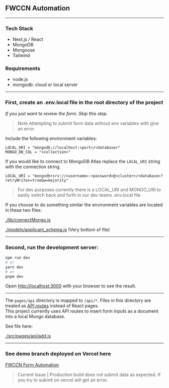 ## FWCCN Automation

---

### Tech Stack
* Next.js / React
* MongoDB
* Mongoose
* Tailwind

### Requirements
* node.js
* mongodb: cloud or local server

---

### First, create an .env.local file in the root directory of the project
_If you just want to review the form. Skip this step._ 
>Note Attempting to submit form data without env variables with give an error

Include the following environment variables:
```env
LOCAL_URI = "mongodb://localhost:<port>/<database>"
MONGO_DB_COL = "<collection>"
```

If you would like to connect to MongoDB Atlas replace the ```LOCAL_URI``` string with
the connection string. 
```env
LOCAL_URI = "mongodb+srv://<username>:<password>@<cluster>/<database>?retryWrites=true&w=majority"
```

> For dev purposes currently there is a LOCAL_URI and MONGO_URI to easily switch back and forth in our dev teams .env.local file

If you choose to do something similar the environment variables are located in these two files:

[./lib/connectMongo.js](https://github.com/theGaryLarson/fwccn-automation/blob/demo_branch/lib/connectMongo.js)

[./models/applicant_schema.js](https://github.com/theGaryLarson/fwccn-automation/blob/demo_branch/models/applicant_schema.js) (Very bottom of file)

---

### Second, run the development server:

```bash
npm run dev
# or
yarn dev
# or
pnpm dev
```

Open [http://localhost:3000](http://localhost:3000) with your browser to see the result.

---

The `pages/api` directory is mapped to `/api/*`. Files in this directory are treated as [API routes](https://nextjs.org/docs/api-routes/introduction) instead of React pages.</br>
This project currently uses API routes to insert form inputs as a document into a local Mongo database.

See file here:

[./src/pages/api/add.js](https://github.com/theGaryLarson/fwccn-automation/blob/demo_branch/src/pages/api/add.js)

---

### See demo branch deployed on Vercel here
 [FWCCN Form Automation](https://fwccn-automation-fr1wq3ih7-thegarylarson.vercel.app/)

> Current Issue | Production build does not submit data as expected. If you try to submit on vercel will get an error.
